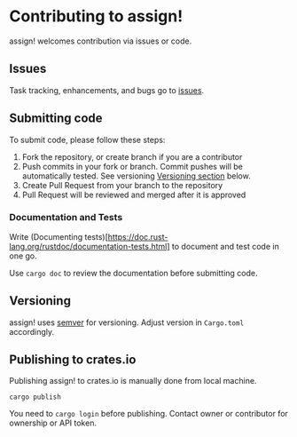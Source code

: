 # Contributing to assign!

assign! welcomes contribution via issues or code.

## Issues

Task tracking, enhancements, and bugs go to [issues](https://github.com/Kelerchian/assign/issues).

## Submitting code

To submit code, please follow these steps:

1. Fork the repository, or create branch if you are a contributor
2. Push commits in your fork or branch. Commit pushes will be automatically tested. See versioning [Versioning section](#versioning) below.
3. Create Pull Request from your branch to the repository
4. Pull Request will be reviewed and merged after it is approved

### Documentation and Tests

Write (Documenting tests)[https://doc.rust-lang.org/rustdoc/documentation-tests.html] to document and test code in one go.

Use `cargo doc` to review the documentation before submitting code.

## Versioning

assign! uses [semver](https://semver.org/) for versioning. Adjust version in `Cargo.toml` accordingly.

## Publishing to crates.io

Publishing assign! to crates.io is manually done from local machine.

```
cargo publish
```

You need to `cargo login` before publishing. Contact owner or contributor for ownership or API token.
